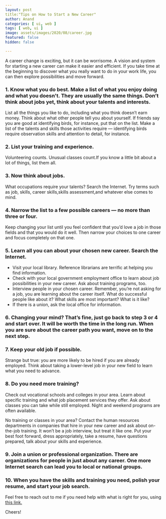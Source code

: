 ```yaml
---
layout: post
title:"Tips on How to Start a New Career"
author: Anand
categories: [ ui, web ]
tags: [ web, ui ]
image: assets/images/2020/08/career.jpg
featured: false
hidden: false

---
```


A career change is exciting, but it can be worrisome. A vision and system for starting a new career can make it easier and efficient. If you take time at the beginning to discover what you really want to do in your work life, you can then explore possibilities and move forward.

### 1. Know what you do best. Make a list of what you enjoy doing and what you doesn't. They are usually the same things. Don’t think about jobs yet, think about your talents and interests.

List all the things you like to do, including what you think doesn’t earn money. Think about what other people tell you about yourself. If friends say you are good at identifying birds, for instance, put that on the list. Make a list of the talents and skills those activities require — identifying birds require observation skills and attention to detail, for instance.

### 2. List your training and experience. 

Volunteering counts. Unusual classes count.If you know a little bit about a lot of things, list them all.

### 3. Now think about jobs. 
What occupations require your talents? Search the Internet. Try terms such as job, skills, career skills,skills assessment,and whatever else comes to mind.

### 4. Narrow the list to a few possible careers — no more than three or four.
Keep changing your list until you feel confident that you’d love a job in those fields and that you would do it well. Then narrow your choices to one career and focus completely on that one.

### 5. Learn all you can about your chosen new career. Search the Internet.
* Visit your local library. Reference librarians are terrific at helping you find
information.
* Check with your local government employment office to learn about job possibilities in your new career. Ask about training programs, too.
* Interview people in your chosen career. Remember, you’re not asking for a job, you are learning about the career itself. What do successful people like about it? What skills are most important? What is it like?
* If there is a union, ask the local office for information.

### 6. Changing your mind? That’s fine, just go back to step 3 or 4 and start over. It will be worth the time in the long run. When you are sure about the career path you want, move on to the next step.

### 7. Keep your old job if possible.

Strange but true: you are more likely to be hired if you are already employed. Think about taking a lower-level job in your new field to learn what you need to advance.

### 8. Do you need more training?

Check out vocational schools and colleges in your area. Learn about specific training and what job placement services they offer. Ask about classes you can take while still employed. Night and weekend programs are often available.

No training or classes in your area? Contact the human resources departments in companies that hire in your new career and ask about on-the-job training. It won’t be a job interview, but treat it like one. Put your best foot forward, dress appropriately, take a resume, have questions prepared, talk about your skills and experience.

### 9. Join a union or professional organization. There are organizations for people in just about any career. One more Internet search can lead you to local or national groups.

### 10. When you have the skills and training you need, polish your resume, and start your job search.



Feel free to reach out to me if you need help with what is right for you, using <a href="https://www.calendly.com/ahyconsulting/book" target="\_blank">this link.</a>

Cheers!





